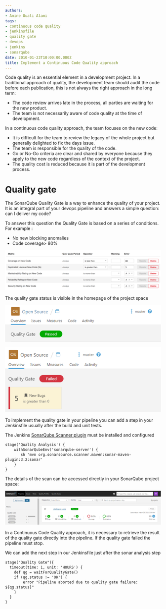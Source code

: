 ```yaml
---
authors:
- Amine Ouali Alami
tags:
- continuous code quality
- jenkinsfile
- quality gate
- devops
- jenkins
- sonarqube
date: 2010-01-23T10:00:00.000Z
title: Implement a Continuous Code Quality approach
---
```


Code quality is an essential element in a development project.
In a traditional approach of quality, the development team should audit the code before each publication, this is not always the right approach in the long term:
- The code review arrives late in the process, all parties are waiting for the new product.
- The team is not necessarily aware of code quality at the time of development.


In a continuous code quality approach, the team focuses on the new code:
- It is difficult for the team to review the legacy of the whole project but generally delighted to fix the days issue.
- The team is responsible for the quality of the code.
- Go or No-Go criteria are clear and shared by everyone because they apply to the new code regardless of the context of the project.
- The quality cost is reduced because it is part of the development process.


# Quality gate
The SonarQube Quality Gate is a way to enhance the quality of your project. It is an integral part of your devops pipeline and answers a simple question: can I deliver my code?

To answer this question the Quality Gate is based on a series of conditions. For example :
* No new blocking anomalies
* Code coverage> 80%

![01](https://raw.githubusercontent.com/ippontech/blog-usa/master/images/2019/02/continuous-code-quality-01.PNG)

The quality gate status is visible in the homepage of the project space

![02](https://raw.githubusercontent.com/ippontech/blog-usa/master/images/2019/02/continuous-code-quality-02.PNG)

![03](https://raw.githubusercontent.com/ippontech/blog-usa/master/images/2019/02/continuous-code-quality-03.PNG)

To implement the quality gate in your pipeline you can add a step in your Jenkinsfile usually after the build and unit tests.

The Jenkins [SonarQube Scanner plugin](https://plugins.jenkins.io/sonar) must be installed and configured

```
stage('Quality Analysis') {
    withSonarQubeEnv('sonarqube-server') {
       sh 'mvn org.sonarsource.scanner.maven:sonar-maven-plugin:3.2:sonar'
    }
}
```

The details of the scan can be accessed directly in your SonarQube project space:

![04](https://raw.githubusercontent.com/ippontech/blog-usa/master/images/2019/02/continuous-code-quality-04.PNG)

In a Continuous Code Quality approach, it is necessary to retrieve the result of the quality gate directly into the pipeline. If the quality gate failed the pipeline must stop.

We can add the next step in our Jenkinsfile just after the sonar analysis step

```
stage("Quality Gate"){
  timeout(time: 1, unit: 'HOURS') {
    def qg = waitForQualityGate()
    if (qg.status != 'OK') {
        error "Pipeline aborted due to quality gate failure: ${qg.status}"
    }
  }
}
```



